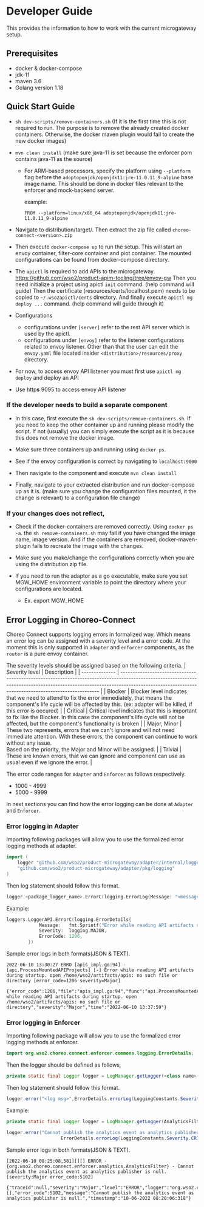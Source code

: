 # Developer Guide

This provides the information to how to work with the current microgateway setup.

## Prerequisites

- docker & docker-compose
- jdk-11
- maven 3.6
- Golang version 1.18

## Quick Start Guide

- `sh dev-scripts/remove-containers.sh` (If it is the first time this is not required to run.
The purpose is to remove the already created docker containers. Otherwise, the docker 
maven plugin would fail to create the new docker images)

- `mvn clean install` (make sure java-11 is set because the enforcer pom contains
 java-11 as the source)
  - For ARM-based processors, specify the platform using `--platform` flag before the 
  `adoptopenjdk/openjdk11:jre-11.0.11_9-alpine` base image name. This should be done in
  docker files relevant to the enforcer and mock-backend server.
  
    example:
  
    `FROM --platform=linux/x86_64 adoptopenjdk/openjdk11:jre-11.0.11_9-alpine`
 
- Navigate to distribution/target/.
 Then extract the zip file called `choreo-connect-<version>.zip`
 
 - Then execute `docker-compose up` to run the setup. This will start an envoy container,
 filter-core container and piot container. The mounted configurations can be found from
 docker-compose directory.
 
 - The `apictl` is required to add APIs to the microgateway. https://github.com/wso2/product-apim-tooling/tree/envoy-gw
 Then you need initialize a project using apictl `init` command. (help command will guide)
 Then the certificate (resources/certs/localhost.pem) needs to be copied to `~/.wso2apictl/certs` 
 directory. And finally execute `apictl mg deploy ...` command. (help command will guide through it)
 
 - Configurations
    - configurations under `[server]` refer to the rest API server which is used by
    the apictl.
    - configurations under `[envoy]` refer to the listener configurations related to envoy listener.
    Other than that the user can edit the `envoy.yaml` file located insider `<distribution>/resources/proxy`
    directory.
 - For now, to access envoy API listener you must first use `apictl mg deploy` and deploy an API
 - Use http**s** 9095 to access envoy API listener
 
 ### If the developer needs to build a separate component
 
 - In this case, first execute the `sh dev-scripts/remove-containers.sh`. If you need to keep the
 other container up and running please modify the script. If not (usually) you can simply
 execute the script as it is because this does not remove the docker image.
 
 - Make sure three containers up and running using `docker ps`.
 
 - See if the envoy configuration is correct by navigating to `localhost:9000`
 
 - Then navigate to the component and execute `mvn clean install`
 
 - Finally, navigate to your extracted distribution and run docker-compose up as it is.
 (make sure you change the configuration files mounted, it the change is relevant)
 to a configuration file change)
 
 ### If your changes does not reflect,
 
 - Check if the docker-containers are removed correctly. Using `docker ps -a`. 
 the `sh remove-containers.sh` may fail if you have changed the image name, image version.
 And if the containers are removed, docker-maven-plugin fails to recreate the image with the changes.
 
 - Make sure you make/change the configurations correctly when you are using the distribution
 zip file.
 
 - If you need to run the adaptor as a go executable, make sure you set MGW_HOME environment
 variable to point the directory where your configurations are located.
    - Ex. export MGW_HOME
    
## Error Logging in Choreo-Connect
Choreo Connect supports logging errors in formalized way. Which means an error log can be assigned with a severity level and a error code. At the moment this is only supported in `adapter` and `enforcer` components, as the `router` is a pure envoy container.

The severity levels should be assigned based on the following criteria.
| Severity level | Description                                                                                                                                                                                                                       |
| -------------- | --------------------------------------------------------------------------------------------------------------------------------------------------------------------------------------------------------------------------------- |
| Blocker        | Blocker level indicates that we need to attend to fix the error immediately, that means the component's life cycle will be affected by this. (ex: adapter will be killed, if this error is occured)                               |
| Critical       | Critical level indicates that this is important to fix like the Blocker. In this case the component's life cycle will not be affected, but the component's functionality is broken                                                  |
| Major, Minor   | These two represents, errors that we can't ignore and will not need immediate attention. With these errors, the component can continue to work without any issue.<br>Based on the priority, the Major and Minor will be assigned. |
| Trivial        | These are known errors, that we can ignore and component can use as usual even if we ignore the error. |

The error code ranges for `Adapter` and `Enforcer` as follows respectively.
- 1000 - 4999
- 5000 - 9999

In next sections you can find how the error logging can be done at `Adapter` and `Enforcer`.

### Error logging in Adapter

Importing following packages will allow you to use the formalized error logging methods at adapter.

```go
import (
	logger "github.com/wso2/product-microgateway/adapter/internal/loggers"
	"github.com/wso2/product-microgateway/adapter/pkg/logging"
)
```
Then log statement should follow this format.
```go
logger.<package_logger_name>.ErrorC(logging.ErrorLog{Message: "<message>", Severity: <Severity Level>, ErrorCode: <code number>})
```

Example:
```go
loggers.LoggerAPI.ErrorC(logging.ErrorDetails{
			Message:   fmt.Sprintf("Error while reading API artifacts during startup. %v", err.Error()),
			Severity:  logging.MAJOR,
			ErrorCode: 1206,
		})
```
Sample error logs in both formats(JSON & TEXT).
```
2022-06-10 13:30:27 ERRO [apis_impl.go:94] - [api.ProcessMountedAPIProjects] [-] Error while reading API artifacts during startup. open /home/wso2/artifacts/apis: no such file or directory [error_code=1206 severity=Major]
```
```
{"error_code":1206,"file":"apis_impl.go:94","func":"api.ProcessMountedAPIProjects","level":"error","msg":"Error while reading API artifacts during startup. open /home/wso2/artifacts/apis: no such file or directory","severity":"Major","time":"2022-06-10 13:37:59"}
```

### Error logging in Enforcer

Importing following package will allow you to use the formalized error logging methods at enforcer.

```java
import org.wso2.choreo.connect.enforcer.commons.logging.ErrorDetails;
```
Then the logger should be defined as follows,
```java
private static final Logger logger = LogManager.getLogger(<class name>.class);
```

Then log statement should follow this format.
```java
logger.error("<log msg>",ErrorDetails.errorLog(LoggingConstants.Severity.<severity level>, <error code number>));
```

Example:
```java
private static final Logger logger = LogManager.getLogger(AnalyticsFilter.class);

logger.error("Cannot publish the analytics event as analytics publisher is null.",
                    ErrorDetails.errorLog(LoggingConstants.Severity.CRITICAL, 5102));
```
Sample error logs in both formats(JSON & TEXT).
```
[2022-06-10 08:25:08,581][][] ERROR - {org.wso2.choreo.connect.enforcer.analytics.AnalyticsFilter} - Cannot publish the analytics event as analytics publisher is null. [severity:Major error_code:5102]
```
```
{"traceId":null,"severity":"Major","level":"ERROR","logger":"org.wso2.choreo.connect.enforcer.analytics.AnalyticsFilter","context":[],"error_code":5102,"message":"Cannot publish the analytics event as analytics publisher is null.","timestamp":"10-06-2022 08:20:06:318"}
```
